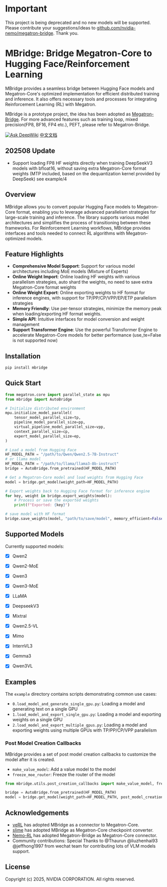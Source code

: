 # Important
This project is being deprecated and no new models will be supported. Please contribute your suggestions/ideas to [github.com/nvidia-nemo/megatron-bridge](https://github.com/NVIDIA-NeMo/Megatron-Bridge). Thank you.

# MBridge: Bridge Megatron-Core to Hugging Face/Reinforcement Learning

MBridge provides a seamless bridge between Hugging Face models and Megatron-Core's optimized implementation for efficient distributed training and inference. It also offers necessary tools and processes for integrating Reinforcement Learning (RL) with Megatron.

MBridge is a prototype project, the idea has been adopted as [Megatron-Bridge](https://github.com/NVIDIA-NeMo/Megatron-Bridge). For more advanced features such as training loop, mixed precision(FP8, BF16, FP4 etc.), PEFT, please refer to Megatron-Bridge.

[![Ask DeepWiki](https://deepwiki.com/badge.svg)](https://deepwiki.com/ISEEKYAN/mbridge)
[中文文档](README.zh-CN.md)

## 202508 Update
- Support loading FP8 HF weights directly when training DeepSeekV3 models with bfloat16, without saving extra Megatron-Core format weights (MTP included, based on the dequantization kernel provided by DeepSeek) see example/4

## Overview

MBridge allows you to convert popular Hugging Face models to Megatron-Core format, enabling you to leverage advanced parallelism strategies for large-scale training and inference. The library supports various model architectures and simplifies the process of transitioning between these frameworks. For Reinforcement Learning workflows, MBridge provides interfaces and tools needed to connect RL algorithms with Megatron-optimized models.

## Feature Highlights

- **Comprehensive Model Support**: Support for various model architectures including MoE models (Mixture of Experts)
- **Online Weight Import**: Online loading HF weights with various parallelism strategies, auto shard the weights, no need to save extra Megatron-Core format weights
- **Online Weight Export**: Online exporting weights to HF format for inference engines, with support for TP/PP/CP/VPP/EP/ETP parallelism strategies
- **Memory Friendly**: Use per-tensor strategies, minimize the memory peak when loading/exporting HF format weights.
- **Simple API**: Intuitive interfaces for model conversion and weight management
- **Support Transformer Engine**: Use the powerful Transformer Engine to accelerate Megatron-Core models for better performance (use_te=False is not supported now)

## Installation

```bash
pip install mbridge
```

## Quick Start

```python
from megatron.core import parallel_state as mpu
from mbridge import AutoBridge

# Initialize distributed environment
mpu.initialize_model_parallel(
    tensor_model_parallel_size=tp,
    pipeline_model_parallel_size=pp,
    virtual_pipeline_model_parallel_size=vpp,
    context_parallel_size=cp,
    expert_model_parallel_size=ep,
)

# Load a model from Hugging Face
HF_MODEL_PATH = "/path/to/Qwen/Qwen2.5-7B-Instruct"
# or llama model
HF_MODEL_PATH = "/path/to/llama/llama3-8b-instruct"
bridge = AutoBridge.from_pretrained(HF_MODEL_PATH)

# Get a Megatron-Core model and load weights from Hugging Face
model = bridge.get_model(weight_path=HF_MODEL_PATH)

# Export weights back to Hugging Face format for inference engine
for key, weight in bridge.export_weights(model):
    # Process or save the exported weights
    print(f"Exported: {key}")

# save model with HF format
bridge.save_weights(model, "path/to/save/model", memory_efficient=False) # set memory_efficient=True if the model is vary large
```

## Supported Models

Currently supported models:
- [x] Qwen2
- [x] Qwen2-MoE
- [x] Qwen3
- [x] Qwen3-MoE
- [x] LLaMA
- [x] DeepseekV3
- [x] Mixtral
- [x] Qwen2.5-VL
- [x] Mimo
- [x] InternVL3
- [x] Gemma3
- [x] Qwen3VL


## Examples

The `example` directory contains scripts demonstrating common use cases:

- `0.load_model_and_generate_single_gpu.py`: Loading a model and generating text on a single GPU
- `1.load_model_and_export_single_gpu.py`: Loading a model and exporting weights on a single GPU
- `2.load_model_and_export_multiple_gpus.py`: Loading a model and exporting weights using multiple GPUs with TP/PP/CP/VPP parallelism

### Post Model Creation Callbacks

MBridge provides a set of post model creation callbacks to customize the model after it is created.

- `make_value_model`: Add a value model to the model
- `freeze_moe_router`: Freeze the router of the model

```python
from mbridge.utils.post_creation_callbacks import make_value_model, freeze_moe_router

bridge = AutoBridge.from_pretrained(HF_MODEL_PATH)
model = bridge.get_model(weight_path=HF_MODEL_PATH, post_model_creation_callbacks=[make_value_model, freeze_moe_router])

```

## Acknowledgements
- [veRL](https://github.com/volcengine/verl) has adopted MBridge as a connector to Megatron-Core.
- [slime](https://github.com/THUDM/slime) has adopted MBridge as Megatron-Core checkpoint converter.
- [Nemo-RL](https://github.com/NVIDIA-NeMo/RL) has adopted Megatron-Bridge as Megatron-Core connector.
- Community contributions: Special Thanks to @Thaurun @liuzhenhai93 @jeffhong1997 from wechat team for contributing lots of VLM models support.

## License

Copyright (c) 2025, NVIDIA CORPORATION. All rights reserved.
